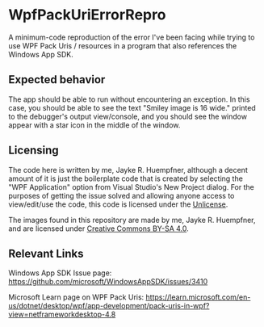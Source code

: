 # WpfPackUriErrorRepro

A minimum-code reproduction of the error I've been facing while trying to use WPF Pack Uris / resources in a program that also references the Windows App SDK.

## Expected behavior

The app should be able to run without encountering an exception. In this case, you should be able to see the text "Smiley image is 16 wide." printed to the debugger's output view/console, and you should see the window appear with a star icon in the middle of the window.

## Licensing

The code here is written by me, Jayke R. Huempfner, although a decent amount of it is just the boilerplate code that is created by selecting the "WPF Application" option from Visual Studio's New Project dialog. For the purposes of getting the issue solved and allowing anyone access to view/edit/use the code, this code is licensed under the [Unlicense](https://opensource.org/licenses/unlicense).

The images found in this repository are made by me, Jayke R. Huempfner, and are licensed under [Creative Commons BY-SA 4.0](https://creativecommons.org/licenses/by-sa/4.0/).

## Relevant Links

Windows App SDK Issue page: https://github.com/microsoft/WindowsAppSDK/issues/3410

Microsoft Learn page on WPF Pack Uris: https://learn.microsoft.com/en-us/dotnet/desktop/wpf/app-development/pack-uris-in-wpf?view=netframeworkdesktop-4.8